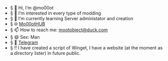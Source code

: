 - § 👋 Hi, I’m @mo00ot
- § 👀 I’m interested in every type of modding
- § 🌱 I’m currently learning Server administator and creation
- § :globe_with_meridians: [Mo00otHUB](mo00ot.github.io) 
- § 📫 How to reach me: mootobject@duck.com
- § 😄 Sex: Man
- § :flight_departure: [Telegram](https://t.me/mo00othub)
- § :bangbang: I have created a script of Winget, I have a website (at the moment as a directory lister) in future public.
